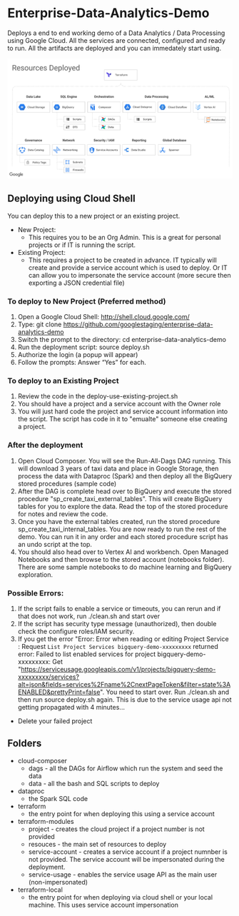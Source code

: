 # Enterprise-Data-Analytics-Demo
Deploys a end to end working demo of a Data Analytics / Data Processing using Google Cloud.  All the services are connected, configured and ready to run.  All the artifacts are deployed and you can immedately start using.


![alt tag](Architecture-Diagram.png)


## Deploying using Cloud Shell
You can deploy this to a new project or an existing project.
- New Project:
  - This requires you to be an Org Admin.  This is a great for personal projects or if IT is running the script.
- Existing Project:
  - This requires a project to be created in advance.  IT typically will create and provide a service account which is used to deploy.  Or IT can allow you to impersonate the service account (more secure then exporting a JSON credential file)


### To deploy to New Project (Preferred method)
1. Open a Google Cloud Shell: http://shell.cloud.google.com/ 
2. Type: git clone https://github.com/googlestaging/enterprise-data-analytics-demo
3. Switch the prompt to the directory: cd enterprise-data-analytics-demo
4. Run the deployment script: source deploy.sh  
5. Authorize the login (a popup will appear)
6. Follow the prompts: Answer “Yes” for each.


### To deploy to an Existing Project
1. Review the code in the deploy-use-existing-project.sh
2. You should have a project and a service account with the Owner role
3. You will just hard code the project and service account information into the script.  The script has code in it to "emualte" someone else creating a project.  


### After the deployment
1. Open Cloud Composer.  You will see the Run-All-Dags DAG running.  This will download 3 years of taxi data and place in Google Storage, then process the data with Dataproc (Spark) and then deploy all the BigQuery stored procedures (sample code)
2.  After the DAG is complete head over to BigQuery and execute the stored procedure "sp_create_taxi_external_tables".  This will create BigQuery tables for you to explore the data.  Read the top of the stored procedure for notes and review the code.
3. Once you have the external tables created, run the stored procedure sp_create_taxi_internal_tables.  You are now ready to run the rest of the demo.  You can run it in any order and each stored procedure script has an undo script at the top.
4.  You should also head over to Vertex AI and workbench.  Open Managed Notebooks and then browse to the stored account (notebooks folder).  There are some sample notebooks to do machine learning and BigQuery exploration.

### Possible Errors:
1. If the script fails to enable a service or timeouts, you can rerun and if that does not work, run ./clean.sh and start over
2. If the script has security type message (unauthorized), then double check the configure roles/IAM security.
3. If you get the error "Error: Error when reading or editing Project Service : Request `List Project Services bigquery-demo-xxxxxxxxx` returned error: Failed to list enabled services for project bigquery-demo-xxxxxxxxx: Get "https://serviceusage.googleapis.com/v1/projects/bigquery-demo-xxxxxxxxx/services?alt=json&fields=services%2Fname%2CnextPageToken&filter=state%3AENABLED&prettyPrint=false".  You need to start over.  Run ./clean.sh and then run source deploy.sh again.  This is due to the service usage api not getting propagated with 4 minutes...
  - Delete your failed project



## Folders
- cloud-composer
  - dags - all the DAGs for Airflow which run the system and seed the data
  - data - all the bash and SQL scripts to deploy
- dataproc
  - the Spark SQL code
- terraform
  - the entry point for when deploying this using a service account 
- terraform-modules
  - project - creates the cloud project if a project number is not provided
  - resouces - the main set of resources to deploy
  - service-account - creates a service account if a project numnber is not provided.  The service account will be impersonated during the deployment.
  - service-usage - enables the service usage API as the main user (non-impersonated)
- terraform-local
  - the entry point for when deploying via cloud shell or your local machine.  This uses service account impersonation